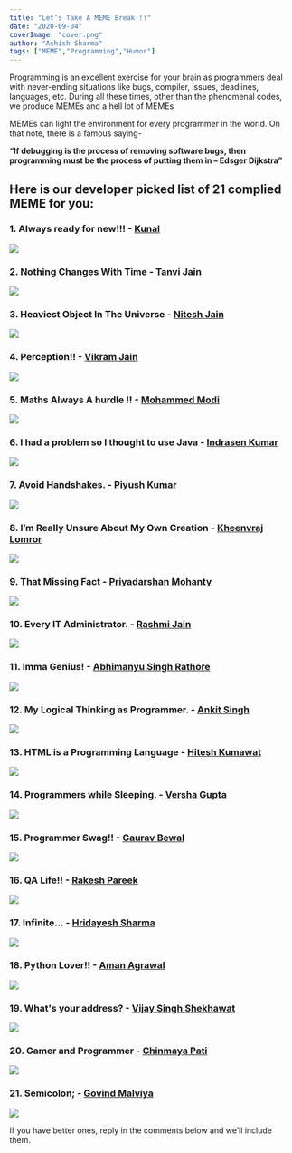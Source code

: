 ```yaml
---
title: "Let’s Take A MEME Break!!!"
date: "2020-09-04"
coverImage: "cover.png"
author: "Ashish Sharma"
tags: ["MEME","Programming","Humor"]
---
```


Programming is an excellent exercise for your brain as programmers deal with never-ending situations like bugs, compiler, issues, deadlines, languages, etc. During all these times, other than the phenomenal codes, we produce MEMEs and a hell lot of MEMEs

MEMEs can light the environment for every programmer in the world. On that note, there is a famous saying-

**“If debugging is the process of removing software bugs, then programming must be the process of putting them in – Edsger Dijkstra”**


## Here is our developer picked list of 21 complied MEME for you:

### 1. Always ready for new!!! - [Kunal](/blog/author/kunal/) 

![](1.png) 

### 2. Nothing Changes With Time - [Tanvi Jain](/blog/author/tanvi-jain/)

![](2.png)

### 3. Heaviest Object In The Universe - [Nitesh Jain](/blog/author/nitesh-jain/)

![](3.png)

### 4. Perception!! - [Vikram Jain](/blog/author/vikram-jain/)

![](4.png)

### 5. Maths Always A hurdle !! - [Mohammed Modi](/blog/author/mohammed-modi/)

![](5.jpg)

### 6. I had a problem so I thought to use Java - [Indrasen Kumar](/blog/author/indrasen-kumar/)

![](6.png)

### 7. Avoid Handshakes. - [Piyush Kumar](/blog/author/piyush-kumar/)

![](7.png)

### 8. I’m Really Unsure About My Own Creation - [Kheenvraj Lomror](/blog/author/kheenvraj-lomror/)   

![](8.png)

### 9.  That Missing Fact - [Priyadarshan Mohanty](/blog/author/priyadarshan-mohanty/)

![](9.png)

### 10. Every IT Administrator. - [Rashmi Jain](/blog/author/rashmi-jain/)

![](10.png)

### 11. Imma Genius! - [Abhimanyu Singh Rathore](/blog/author/abhimanyu-singh-rathore/)

![](11.png)

### 12. My Logical Thinking as Programmer​​​. - [Ankit Singh](/blog/author/ankit-singh/)

![](12.png)

### 13. HTML is a Programming Language - [Hitesh Kumawat](/blog/author/hitesh-kumawat/)

![](13.png)

### 14. Programmers while Sleeping​. - [Versha Gupta](/blog/author/versha-gupta/)

![](14.png)

### 15. Programmer Swag!! - [Gaurav Bewal](/blog/author/gaurav-bewal/)

![](15.png)

### 16. QA Life!! - [Rakesh Pareek](/blog/author/rakesh-pareek/)

![](16.png)

### 17. Infinite... - [Hridayesh Sharma](/blog/author/hridayesh-sharma/)

![](17.png)

### 18. Python Lover!! - [Aman Agrawal](/blog/author/aman-agrawal/)

![](18.png)

### 19. What's your address? - [Vijay Singh Shekhawat](/blog/author/vijay-singh-shekhawat/)

![](19.png)

### 20. Gamer and Programmer - [Chinmaya Pati](/blog/author/chinmaya-pati/)

![](21.png)

### 21. Semicolon; - [Govind Malviya](/blog/author/govind-malviya/)

![](20.png)

If you have better ones, reply in the comments below and we’ll include them.
